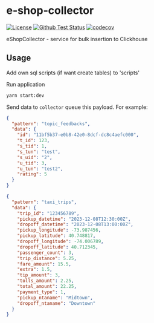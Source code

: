 # e-shop-collector

[![License](https://img.shields.io/badge/License-MIT-blue.svg)](https://opensource.org/licenses/MIT)
[![Github Test Status](https://github.com/WildEgor/e-shop-collector/actions/workflows/testing.yml/badge.svg)](https://github.com/WildEgor/e-shop-nodepack/actions/workflows/testing.yml/badge.svg)
[![codecov](https://codecov.io/gh/WildEgor/e-shop-nestjs-collector/branch/main/graph/badge.svg)](https://codecov.io/gh/WildEgor/e-shop-nestjs-microservice-boilerplate)

eShopCollector - service for bulk insertion to Clickhouse

## Usage

Add own sql scripts (if want create tables) to 'scripts'

Run application
```sh
yarn start:dev
```

Send data to `collector` queue this payload. For example:

```json
{
  "pattern": "topic_feedbacks",
  "data": {
    "id": "11bf5b37-e0b8-42e0-8dcf-dc8c4aefc000",
    "t_id": 123,
    "s_tid": 1,
    "s_tun": "test",
    "s_uid": "2",
    "u_tid": 3,
    "u_tun": "test2",
    "rating": 5
  }
}
```

```json
{
  "pattern": "taxi_trips",
  "data": {
    "trip_id": "123456789",
    "pickup_datetime": "2023-12-08T12:30:00Z",
    "dropoff_datetime": "2023-12-08T13:00:00Z",
    "pickup_longitude": -73.987456,
    "pickup_latitude": 40.748817,
    "dropoff_longitude": -74.006789,
    "dropoff_latitude": 40.712345,
    "passenger_count": 3,
    "trip_distance": 5.25,
    "fare_amount": 15.5,
    "extra": 1.5,
    "tip_amount": 3,
    "tolls_amount": 2.25,
    "total_amount": 22.25,
    "payment_type": 1,
    "pickup_ntaname": "Midtown",
    "dropoff_ntaname": "Downtown"
  }
}
